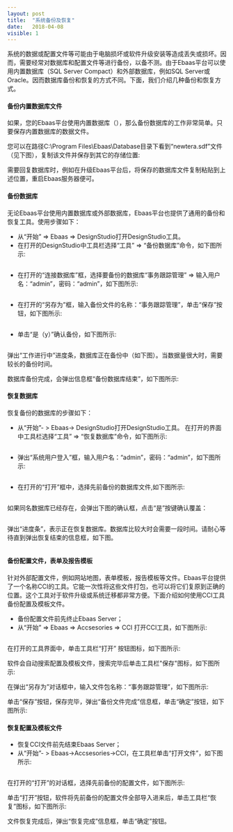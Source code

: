 ```yaml
---
layout: post
title:  "系统备份及恢复"
date:   2018-04-08
visible: 1
---
```


系统的数据或配置文件等可能由于电脑损坏或软件升级安装等造成丢失或损坏。因而，需要经常对数据库和配置文件等进行备份，以备不测。由于Ebaas平台可以使用内置数据库（SQL Server Compact）和外部数据库，例如SQL Server或Oracle。因而数据库备份和恢复的方式不同。下面，我们介绍几种备份和恢复方式。

#### 备份内置数据库文件

如果，您的Ebaas平台使用内置数据库（），那么备份数据库的工作非常简单。只要保存内置数据库的数据文件。

您可以在路径C:\Program Files\Ebaas\Database目录下看到“newtera.sdf”文件（见下图），复制该文件并保存到其它的存储位置:
<img src="{{'/assets/img/2018-4-8-保存数据库文件1.png' | prepend: site.baseurl }}" alt=""><br>

需要回复数据库时，例如在升级Ebaas平台后，将保存的数据库文件复制粘贴到上述位置，重启Ebaas服务器便可。

#### 备份数据库

无论Ebaas平台使用内置数据库或外部数据库，Ebaas平台也提供了通用的备份和恢复工具。使用步骤如下：

* 从“开始” => Ebaas => DesignStudio打开DesignStudio工具。
* 在打开的DesignStudio中工具栏选择“工具” => “备份数据库”命令，如下图所示:
<img src="{{'/assets/img/2018-4-8-系统备份1.png' | prepend: site.baseurl }}" alt="">

* 在打开的“连接数据库”框，选择要备份的数据库“事务跟踪管理” => 输入用户名：“admin”，密码：“admin”，如下图所示:
<img src="{{'/assets/img/2018-4-8-系统备份2.png' | prepend: site.baseurl }}" alt="">

* 在打开的“另存为”框，输入备份文件的名称：“事务跟踪管理”，单击“保存”按钮，如下图所示:
<img src="{{'/assets/img/2018-4-8-系统备份3.png' | prepend: site.baseurl }}" alt="">

* 单击“是（y）”确认备份，如下图所示:
<img src="{{'/assets/img/2018-4-8-系统备份4.png' | prepend: site.baseurl }}" alt="">

弹出“工作进行中”进度条，数据库正在备份中（如下图）。当数据量很大时，需要较长的备份时间。
<img src="{{'/assets/img/2018-4-8-系统备份5.png' | prepend: site.baseurl }}" alt="">

数据库备份完成，会弹出信息框“备份数据库结束”，如下图所示:
<img src="{{'/assets/img/2018-4-8-系统备份6.png' | prepend: site.baseurl }}" alt=""><br>

#### 恢复数据库

恢复备份的数据库的步骤如下：

* 从“开始”- > Ebaas-> DesignStudio打开DesignStudio工具。 在打开的界面中工具栏选择“工具” => “恢复数据库”命令，如下图所示:
<img src="{{'/assets/img/2018-4-8-系统恢复1' | prepend: site.baseurl }}" alt="">

* 弹出“系统用户登入”框，输入用户名：“admin”，密码：“admin”，如下图所示:
<img src="{{'/assets/img/2018-4-8-系统恢复2.png' | prepend: site.baseurl }}" alt="">

* 在打开的“打开”框中，选择先前备份的数据库文件,如下图所示:
<img src="{{'/assets/img/2018-4-8-系统恢复3.png' | prepend: site.baseurl }}" alt="">

如果同名数据库已经存在，会弹出下图的确认框，点击“是”按键确认覆盖：

<img src="{{'/assets/img/2018-4-8-系统恢复4.png' | prepend: site.baseurl }}" alt="">

弹出“进度条”，表示正在恢复数据库。数据库比较大时会需要一段时间。请耐心等待直到弹出恢复结束的信息框，如下图。

<img src="{{'/assets/img/2018-4-8-系统恢复6.png' | prepend: site.baseurl }}" alt=""><br>

#### 备份配置文件，表单及报告模板

针对外部配置文件，例如网站地图，表单模板，报告模板等文件。Ebaas平台提供了一个名称CCI的工具。它能一次性将这些文件打包，也可以将它们复原到正确的位置。这个工具对于软件升级或系统迁移都非常方便。下面介绍如何使用CCI工具备份配置及模板文件。

* 备份配置文件前先终止Ebaas Server；
* 从“开始” => Ebaas => Accsesories => CCI 打开CCI工具，如下图所示:
<img src="{{'/assets/img/2018-4-8-配置文件备份1.png' | prepend: site.baseurl }}" alt="">

在打开的工具界面中，单击工具栏“打开” 按钮图标，如下图所示:
<img src="{{'/assets/img/2018-4-8-配置文件备份2.png' | prepend: site.baseurl }}" alt="">

软件会自动搜索配置及模板文件，搜索完毕后单击工具栏"保存"图标，如下图所示:
<img src="{{'/assets/img/2018-4-8-配置文件备份3.png' | prepend: site.baseurl }}" alt="">

在弹出“另存为”对话框中，输入文件包名称：“事务跟踪管理”，如下图所示:
<img src="{{'/assets/img/2018-4-8-配置文件备份4.png' | prepend: site.baseurl }}" alt="">

单击“保存”按钮，保存完毕，弹出“备份文件完成”信息框，单击“确定”按钮，如下图所示:
<img src="{{'/assets/img/2018-4-8-配置文件备份5.png' | prepend: site.baseurl }}" alt=""><br>

#### 恢复配置及模板文件

* 恢复CCI文件前先结束Ebaas Server；
* 从“开始”- > Ebaas->Accsesories->CCI，在工具栏单击“打开文件”，如下图所示:
<img src="{{'/assets/img/2018-4-8-配置文件恢复1.png' | prepend: site.baseurl }}" alt="">

在打开的“打开”的对话框，选择先前备份的配置文件，如下图所示:
<img src="{{'/assets/img/2018-4-8-配置文件恢复2.png' | prepend: site.baseurl }}" alt="">

单击“打开”按钮，软件将先前备份的配置文件全部导入进来后，单击工具栏“恢复”图标，如下图所示:
<img src="{{'/assets/img/2018-4-8-配置文件恢复3.png' | prepend: site.baseurl }}" alt="">

文件恢复完成后，弹出“恢复完成”信息框，单击“确定”按钮。


